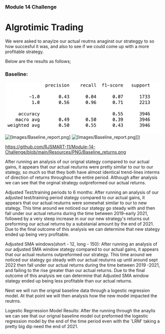 ### Module 14 Challenge ###

# Algrotimic Trading #

We were asked to anaylze our actual reutrns anaginst our strateggy to so how succesful it was, and also to see if we could come up with a more profitable strategy.

Below are the results as follows;

### Baseline: ###

![[Images/Baseline_report.png]](https://github.com/RJSMART-11/Module-14-Challenge/blob/main/Resources/PNG/Baseline_report.png)
![[Images/Baseline_report.png]]([https://github.com/RJSMART-11/Module-14-Challenge/blob/main/Resources/PNG/Baseline_returns%20plot.png])
![[Images/Baseline_report.png]]([https://github.com/RJSMART-11/Module-14-Challenge/blob/main/Resources/PNG/Baseline_returns.png)])

https://github.com/RJSMART-11/Module-14-Challenge/blob/main/Resources/PNG/Baseline_returns.png

After running an analysis of our orignal stategy compared to our actual gains, it appears that our actual reuturns were pretty similar to our to our stategy, so much so that they both have almost identical trend-lines interms of direction of returns throughout the entire period. Although after analysis we can see that the orginal strategy outpreformed our actual returns.

Adjusted Test/training periods to 6 months: 
After running an analysis of our adjusted test/training period stategy compared to our actual gains, it appears that our actual reuturns were somewhat similar to our to new stategy. This time around we noticed our stategy go steady with and then fall under our actual returns during the time between 2019-early 2021, followed by a very steep increase in our our new strategy's returns out preforming our actual returns by a substanial amount by the end of 2021. Due to the final outcome of this analysis we can determine that new stategy ended up being very profitable.

Adjusted SMA windows(short - 12, long - 150):
After running an analysis of our adjusted SMA window stategy compared to our actual gains, it appears that our actual reuturns outpreformed our strategy. This time around we noticed our stategy go steady with our actual reuturns up until around sept 2022 then fall under our actual returns during the time between 2019 -2021, and failing to the rise greater than our actual returns. Due to the final outcome of this analysis we can determine that Adjusted SMA window stategy ended up being less profitable than our actual returns.


Next we will run the orignal baseline data through a logestic regression model. At that point we will then analysis how the new model impacted the reutrns.

Logestic Regrression Model Results:
After the running through the anaylis we can see that our orignal baseline model out preformed the logestic regression model by the end of the time period even with the 'LRM' taking a pretty big dip need the end of 2021. 



